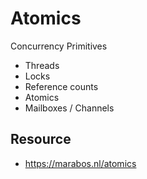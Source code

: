 # Atomics

Concurrency Primitives
- Threads
- Locks
- Reference counts
- Atomics
- Mailboxes / Channels

## Resource
- https://marabos.nl/atomics